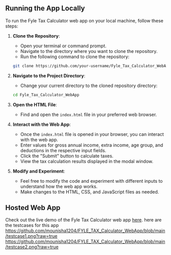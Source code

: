
## Running the App Locally

To run the Fyle Tax Calculator web app on your local machine, follow these steps:

1. **Clone the Repository**: 
    - Open your terminal or command prompt.
    - Navigate to the directory where you want to clone the repository.
    - Run the following command to clone the repository:

    ```bash
    git clone https://github.com/your-username/Fyle_Tax_Calculator_WebApp.git
    ```

2. **Navigate to the Project Directory**:
    - Change your current directory to the cloned repository directory:

    ```bash
    cd Fyle_Tax_Calculator_WebApp
    ```

3. **Open the HTML File**:
    - Find and open the `index.html` file in your preferred web browser.

4. **Interact with the Web App**:
    - Once the `index.html` file is opened in your browser, you can interact with the web app.
    - Enter values for gross annual income, extra income, age group, and deductions in the respective input fields.
    - Click the "Submit" button to calculate taxes.
    - View the tax calculation results displayed in the modal window.

5. **Modify and Experiment**:
    - Feel free to modify the code and experiment with different inputs to understand how the web app works.
    - Make changes to the HTML, CSS, and JavaScript files as needed.

## Hosted Web App

Check out the live demo of the Fyle Tax Calculator web app [here](https://mounisha1204.github.io/FYLE_TAX_Calculator_WebApp/).
here are the testcases for this app
https://github.com/mounisha1204/FYLE_TAX_Calculator_WebApp/blob/main/testcase1.png?raw=true
https://github.com/mounisha1204/FYLE_TAX_Calculator_WebApp/blob/main/testcase2.png?raw=true



